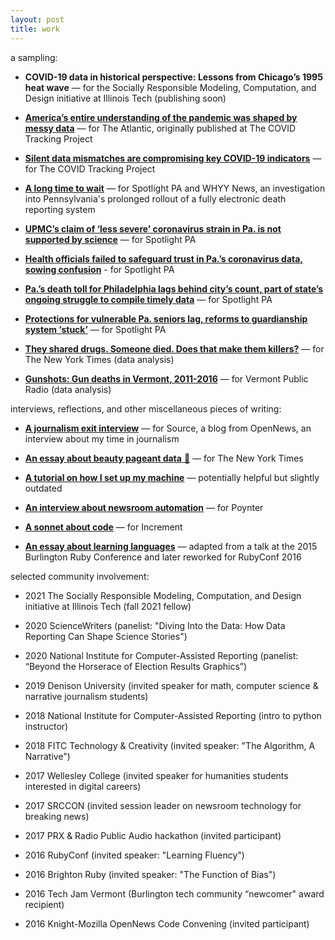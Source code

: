 ```yaml
---
layout: post
title: work
---
```

a sampling:

- **COVID-19 data in historical perspective: Lessons from Chicago’s 1995 heat wave** — for the Socially Responsible Modeling, Computation, and Design initiative at Illinois Tech (publishing soon)

- [**America’s entire understanding of the pandemic was shaped by messy data**](https://www.theatlantic.com/science/archive/2021/05/pandemic-data-america-messy/618987/) — for The Atlantic, originally published at The COVID Tracking Project

- [**Silent data mismatches are compromising key COVID-19 indicators**](https://covidtracking.com/analysis-updates/silent-data-mismatches-are-compromising-key-covid-19-indicators) — for The COVID Tracking Project

- [**A long time to wait**](https://www.spotlightpa.org/news/2020/09/pa-coronavirus-deaths-reporting-edrs/) — for Spotlight PA and WHYY News, an investigation into Pennsylvania's prolonged rollout of a fully electronic death reporting system

- [**UPMC’s claim of ‘less severe’ coronavirus strain in Pa. is not supported by science**](https://www.spotlightpa.org/news/2020/07/coronavirus-less-severe-strain-pennsylvania-upmc-claim/) — for Spotlight PA

- [**Health officials failed to safeguard trust in Pa.’s coronavirus data, sowing confusion**](https://www.spotlightpa.org/news/2020/06/pennsylvania-coronavirus-data-death-cases-confusion/) - for Spotlight PA

- [**Pa.’s death toll for Philadelphia lags behind city’s count, part of state’s ongoing struggle to compile timely data**](https://www.spotlightpa.org/news/2020/05/pennsylvania-philadelphia-coronavirus-death-toll/) — for Spotlight PA

- [**Protections for vulnerable Pa. seniors lag, reforms to guardianship system ‘stuck’**](https://www.spotlightpa.org/news/2020/03/pennsylvania-supreme-court-guardianship-seniors/) — for Spotlight PA

- [**They shared drugs. Someone died. Does that make them killers?**](https://www.nytimes.com/2018/05/25/us/drug-overdose-prosecution-crime.html) — for The New York Times (data analysis)

- [**Gunshots: Gun deaths in Vermont, 2011-2016**](https://www.vpr.org/vpr-news/2017-08-07/gunshots-project-data-gun-deaths-in-vermont-2011-2016) — for Vermont Public Radio (data analysis)


interviews, reflections, and other miscellaneous pieces of writing:

- [**A journalism exit interview**](https://source.opennews.org/articles/exit-interviews-sara-simon/) — for Source, a blog from OpenNews, an interview about my time in journalism

- [**An essay about beauty pageant data** 👑](https://www.nytimes.com/2018/09/12/insider/miss-america-data-software.html) — for The New York Times

- [**A tutorial on how I set up my machine**](https://open.nytimes.com/set-up-your-mac-like-an-interactive-news-developer-bb8d2c4097e5) — potentially helpful but slightly outdated

- [**An interview about newsroom automation**](https://www.poynter.org/tech-tools/2016/you-can-steal-sara-simons-sewage-bot-and-everything-else-she-makes/) — for Poynter

- [**A sonnet about code**](https://increment.com/programming-languages/code-poetry/) — for Increment

- [**An essay about learning languages**](https://medium.com/@sarambsimon/learning-fluency-672988a7ae52) — adapted from a talk at the 2015 Burlington Ruby Conference and later reworked for RubyConf 2016


selected community involvement:

- 2021 The Socially Responsible Modeling, Computation, and Design initiative at Illinois Tech (fall 2021 fellow)

- 2020 ScienceWriters (panelist: "Diving Into the Data: How Data Reporting Can Shape Science Stories")

- 2020 National Institute for Computer-Assisted Reporting (panelist: “Beyond the Horserace of Election Results Graphics”)

- 2019 Denison University (invited speaker for math, computer science & narrative journalism students)

- 2018 National Institute for Computer-Assisted Reporting (intro to python instructor)

- 2018 FITC Technology & Creativity (invited speaker: "The Algorithm, A Narrative")

- 2017 Wellesley College (invited speaker for humanities students interested in digital careers)

- 2017 SRCCON (invited session leader on newsroom technology for breaking news) 

- 2017 PRX & Radio Public Audio hackathon (invited participant)

- 2016 RubyConf (invited speaker: "Learning Fluency")

- 2016 Brighton Ruby (invited speaker: "The Function of Bias")

- 2016 Tech Jam Vermont (Burlington tech community “newcomer" award recipient)

- 2016 Knight-Mozilla OpenNews Code Convening (invited participant)
